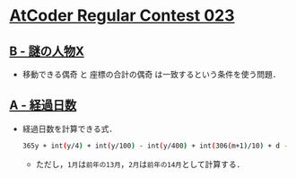 # [AtCoder Regular Contest 023](https://atcoder.jp/contests/arc023)

## [B - 謎の人物X](https://atcoder.jp/contests/arc023/tasks/arc023_2)
- 移動できる偶奇 と 座標の合計の偶奇 は一致するという条件を使う問題．

## [A - 経過日数](https://atcoder.jp/contests/arc023/tasks/arc023_1)
- 経過日数を計算できる式．
    ```bash
    365y + int(y/4) + int(y/100) - int(y/400) + int(306(m+1)/10) + d - 429
    ```
    - ただし，`1月`は`前年の13月`，`2月`は`前年の14月`として計算する．

